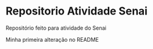 # Repositorio Atividade Senai
 Repositório feito para atividade do Senai
 
 Minha primeira alteração no README
 

